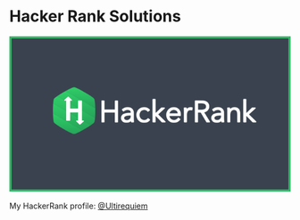 # Hacker Rank Solutions

![Cover](./assets/cover.png)

My HackerRank profile: [@Ultirequiem](https://www.hackerrank.com/Ultirequiem)
